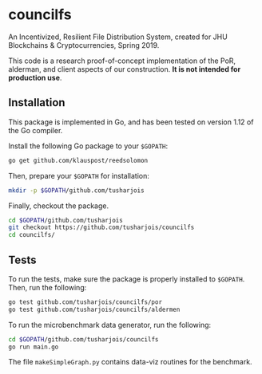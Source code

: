 # councilfs

An Incentivized, Resilient File Distribution System, created for JHU Blockchains & Cryptocurrencies, Spring 2019.

This code is a research proof-of-concept implementation of the PoR, alderman, and client aspects of our construction. **It is not intended for production use**.

## Installation 

This package is implemented in Go, and has been tested on version 1.12 of the Go compiler.

Install the following Go package to your `$GOPATH`:

```sh
go get github.com/klauspost/reedsolomon
```

Then, prepare your `$GOPATH` for installation:

```sh
mkdir -p $GOPATH/github.com/tusharjois
```

Finally, checkout the package.

```sh
cd $GOPATH/github.com/tusharjois
git checkout https://github.com/tusharjois/councilfs
cd councilfs/
```

## Tests 

To run the tests, make sure the package is properly installed to `$GOPATH`. Then, run the following:

```sh
go test github.com/tusharjois/councilfs/por
go test github.com/tusharjois/councilfs/aldermen
```

To run the microbenchmark data generator, run the following:

```sh
cd $GOPATH/github.com/tusharjois/councilfs
go run main.go
```

The file `makeSimpleGraph.py` contains data-viz routines for the benchmark.
